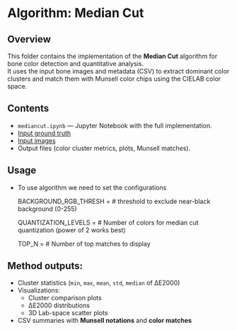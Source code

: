 # Algorithm: Median Cut

## Overview
This folder contains the implementation of the **Median Cut** algorithm for bone color detection and quantitative analysis.  
It uses the input bone images and metadata (CSV) to extract dominant color clusters and match them with Munsell color chips using the CIELAB color space.

## Contents
- `mediancut.ipynb` — Jupyter Notebook with the full implementation.
- [Input ground truth](../../../color-detector/assets/real_converted.csv)
- [Input images](../../../bone-detector/assets/images/)
- Output files (color cluster metrics, plots, Munsell matches).

## Usage
 - To use algorithm we need to set the configurations

     BACKGROUND_RGB_THRESH = <int value>  # threshold to exclude near-black background (0-255)

     QUANTIZATION_LEVELS = <int value>  # Number of colors for median cut quantization (power of 2 works best)
     
     TOP_N = <int value>  # Number of top matches to display

## Method outputs:
- Cluster statistics (`min`, `max`, `mean`, `std`, `median` of ΔE2000)
- Visualizations:
  - Cluster comparison plots
  - ΔE2000 distributions
  - 3D Lab-space scatter plots
- CSV summaries with **Munsell notations** and **color matches**
